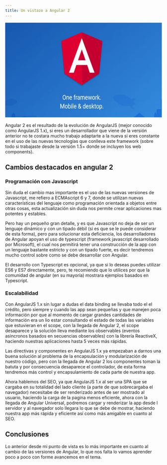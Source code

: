 ```yaml
---
title: Un vistazo a Angular 2
---
```


![Angular 2](/img/angular.jpg)

Angular 2 es el resultado de la evolución de AngularJS (mejor conocido como AngularJS 1.x), si eres un desarrollador que viene de la versión anterior no te costara mucho trabajo adaptarte a la nueva si eres constante en el uso de las nuevas tecnologías que conlleva este framework (sobre todo si trabajaste desde la versión 1.5+ donde se incluyen los web components).

## Cambios destacados en angular 2

### Programación con Javascript

Sin duda el cambio mas importante es el uso de las nuevas versiones de Javascript, me refiero a ECMAscript 6 y 7, donde se utilizan nuevas características del lenguaje como programación orientada a objetos entre otras cosas, esta actualización sin duda nos permite crear aplicaciones mas potentes y estables.

Pero hay un pequeño gran detalle, y es que Javascript no deja de ser un lenguaje dinámico y con un tipado débil (si es que se le puede considerar de esta forma), pero para solucionar esta deficiencia, los desarrolladores de Angular apoyan el uso de typescript (framework javascript desarrollado por Microsoft), el cual nos permitirá tener una construcción de la app con un  lenguaje bastante estricto  y con un tipado fuerte,  es decir tendremos mucho control sobre como se debe desarrollar con Angular.

El desarrollo con Typescript es opcional, ya que si lo deseas puedes utilizar ES6 y ES7 directamente, pero, te recomiendo que lo utilices por que la comunidad de angular (en su mayoría) mostrara ejemplos basados en Typescript.

### Escalabilidad

Con AngularJS 1.x sin lugar a dudas el data binding se llevaba todo el el crédito, pero siempre y cuando las app sean pequeñas y que manejen poca información por que al momento de cargar grandes cantidades de información era un lio estar consultando el estado de todas las variables que estuvieran en el scope, con la llegada de Angular 2, el scope desaparece y la solución lleva mediante los observables (eventos asincronos basados en secuencias observables) con la librería ReactiveX, haciendo nuestras aplicaciones hasta 5 veces más rápidas.

Las directivas y componentes en AngularJS 1.x ya empezaban a darnos una buena solución al problema de la encapsulación y modularización de nuestro código, pero con la llegada de Angular 2 los componentes toman la batuta y por consecuencia desaparece el controlador, de esta forma tendremos más control y encapsulamiento de cada parte de nuestra app.

Ahora hablemos del SEO, ya que AngularJS 1.x al ser una SPA que se cargaba en su totalidad del lado cliente (a parte de que sobrecargaba el navegador) necesitabe de ser renderizado antes de ser mostrado al usuario, haciendo la carga de la pagina menos eficiente, ahora con la llegada de Angular Universal, podremos cargar y renderizar la app desde l servidor y al navegador solo llegara lo que se debe de mostrar, haciendo nuestra app más rápida y eficiente así como más amigable en cuanto al SEO.

## Conclusiones

Lo anterior desde mi punto de vista es lo más importante en cuanto al cambio de las versiones de Angular, lo que nos falta lo vamos aprender poco a poco con forme avancemos en el tema.
